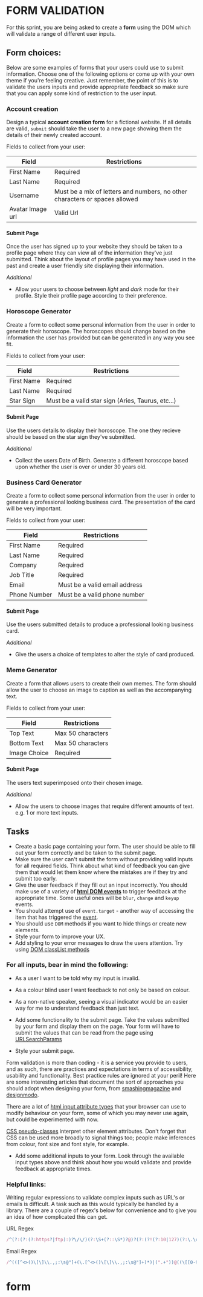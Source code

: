 # FORM VALIDATION

For this sprint, you are being asked to create a **form** using the DOM which will validate a range of different user inputs.

## Form choices:

Below are some examples of forms that your users could use to submit information. Choose one of the following options or come up with your own theme if you're feeling creative. Just remember, the point of this is to validate the users inputs and provide appropriate feedback so make sure that you can apply some kind of restriction to the user input.

### Account creation

Design a typical **account creation form** for a fictional website. If all details are valid, `submit` should take the user to a new page showing them the details of their newly created account.

Fields to collect from your user:

| Field            | Restrictions                                                                |
| ---------------- | --------------------------------------------------------------------------- |
| First Name       | Required                                                                    |
| Last Name        | Required                                                                    |
| Username         | Must be a mix of letters and numbers, no other characters or spaces allowed |
| Avatar Image url | Valid Url                                                                   |

#### Submit Page

Once the user has signed up to your website they should be taken to a profile page where they can view all of the information they've just submitted. Think about the layout of profile pages you may have used in the past and create a user friendly site displaying their information.

_Additional_

- Allow your users to choose between _light_ and _dark_ mode for their profile. Style their profile page according to their preference.

### Horoscope Generator

Create a form to collect some personal information from the user in order to generate their horoscope. The horoscopes should change based on the information the user has provided but can be generated in any way you see fit.

Fields to collect from your user:

| Field      | Restrictions                                      |
| ---------- | ------------------------------------------------- |
| First Name | Required                                          |
| Last Name  | Required                                          |
| Star Sign  | Must be a valid star sign (Aries, Taurus, etc...) |

#### Submit Page

Use the users details to display their horoscope. The one they recieve should be based on the star sign they've submitted.

_Additional_

- Collect the users Date of Birth. Generate a different horoscope based upon whether the user is over or under 30 years old.

### Business Card Generator

Create a form to collect some personal information from the user in order to generate a professional looking business card. The presentation of the card will be very important.

Fields to collect from your user:

| Field        | Restrictions                  |
| ------------ | ----------------------------- |
| First Name   | Required                      |
| Last Name    | Required                      |
| Company      | Required                      |
| Job Title    | Required                      |
| Email        | Must be a valid email address |
| Phone Number | Must be a valid phone number  |

#### Submit Page

Use the users submitted details to produce a professional looking business card.

_Additional_

- Give the users a choice of templates to alter the style of card produced.

### Meme Generator

Create a form that allows users to create their own memes. The form should allow the user to choose an image to caption as well as the accompanying text.

Fields to collect from your user:

| Field        | Restrictions      |
| ------------ | ----------------- |
| Top Text     | Max 50 characters |
| Bottom Text  | Max 50 characters |
| Image Choice | Required          |

#### Submit Page

The users text superimposed onto their chosen image.

_Additional_

- Allow the users to choose images that require different amounts of text. e.g. 1 or more text inputs.

## Tasks

- Create a basic page containing your form. The user should be able to fill out your form correctly and be taken to the submit page.
- Make sure the user can't submit the form without providing valid inputs for all required fields. Think about what kind of feedback you can give them that would let them know where the mistakes are if they try and submit too early.
- Give the user feedback if they fill out an input incorrectly. You should make use of a variety of [**html DOM events**](https://www.w3schools.com/jsref/dom_obj_event.asp) to trigger feedback at the appropriate time. Some useful ones will be `blur`, `change` and `keyup` events.
- You should attempt use of `event.target` - another way of accessing the item that has triggered the [event](https://developer.mozilla.org/en-US/docs/Web/API/Event/target).
- You should use `DOM` methods if you want to hide things or create new elements.
- Style your form to improve your UX.
- Add styling to your error messages to draw the users attention. Try using [DOM classList methods](https://developer.mozilla.org/en-US/docs/Web/API/Element/classList)

### For all inputs, bear in mind the following:

- As a user I want to be told why my input is invalid.
- As a colour blind user I want feedback to not only be based on colour.
- As a non-native speaker, seeing a visual indicator would be an easier way for me to understand feedback than just text.

- Add some functionality to the submit page. Take the values submitted by your form and display them on the page. Your form will have to submit the values that can be read from the page using [URLSearchParams](https://developer.mozilla.org/en-US/docs/Web/API/URLSearchParams/get)
- Style your submit page.

Form validation is more than coding - it is a service you provide to users, and as such, there are practices and expectations in terms of accessibility, usability and functionality. Best practice rules are ignored at your peril! Here are some interesting articles that document the sort of approaches you should adopt when designing your form, from [smashingmagazine](https://www.smashingmagazine.com/2011/11/extensive-guide-web-form-usability/) and [designmodo](https://designmodo.com/ux-form-validation/).

There are a lot of [html input attribute types](https://developer.mozilla.org/en-US/docs/Web/HTML/Element/input) that your browser can use to modify behaviour on your form, some of which you may never use again, but could be experimented with now.

[CSS pseudo-classes](https://developer.mozilla.org/en-US/docs/Web/CSS/Pseudo-classes) interpret other element attributes. Don't forget that CSS can be used more broadly to signal things too; people make inferences from colour, font size and font style, for example.

- Add some additional inputs to your form. Look through the available input types above and think about how you would validate and provide feedback at appropriate times.

### Helpful links:

Writing regular expressions to validate complex inputs such as URL's or emails is difficult. A task such as this would typically be handled by a library. There are a couple of regex's below for convenience and to give you an idea of how complicated this can get.

URL Regex

```js
/^(?:(?:(?:https?|ftp):)?\/\/)(?:\S+(?::\S*)?@)?(?:(?!(?:10|127)(?:\.\d{1,3}){3})(?!(?:169\.254|192\.168)(?:\.\d{1,3}){2})(?!172\.(?:1[6-9]|2\d|3[0-1])(?:\.\d{1,3}){2})(?:[1-9]\d?|1\d\d|2[01]\d|22[0-3])(?:\.(?:1?\d{1,2}|2[0-4]\d|25[0-5])){2}(?:\.(?:[1-9]\d?|1\d\d|2[0-4]\d|25[0-4]))|(?:(?:[a-z0-9\u00a1-\uffff][a-z0-9\u00a1-\uffff_-]{0,62})?[a-z0-9\u00a1-\uffff]\.)+(?:[a-z\u00a1-\uffff]{2,}\.?))(?::\d{2,5})?(?:[/?#]\S*)?$/i;
```

Email Regex

```js
/^(([^<>()\[\]\\.,;:\s@"]+(\.[^<>()\[\]\\.,;:\s@"]+)*)|(".+"))@((\[[0-9]{1,3}\.[0-9]{1,3}\.[0-9]{1,3}\.[0-9]{1,3}])|(([a-zA-Z\-0-9]+\.)+[a-zA-Z]{2,}))$/;
```
# form
